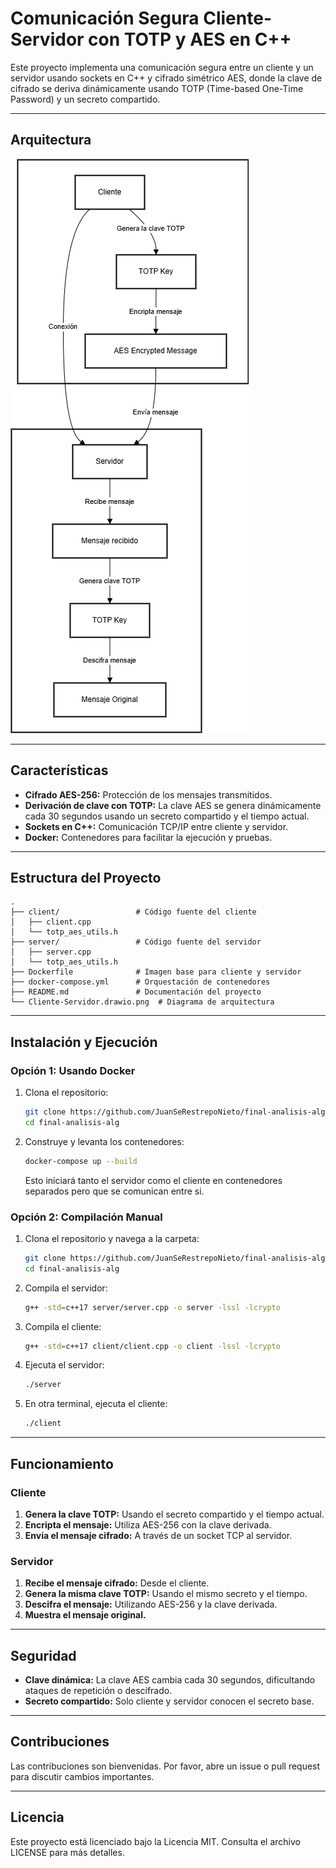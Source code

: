 # Comunicación Segura Cliente-Servidor con TOTP y AES en C++

Este proyecto implementa una comunicación segura entre un cliente y un servidor usando sockets en C++ y cifrado simétrico AES, donde la clave de cifrado se deriva dinámicamente usando TOTP (Time-based One-Time Password) y un secreto compartido.

---

## Arquitectura

![Arquitectura del sistema](./Cliente-Servidor.drawio.png)

---

## Características

- **Cifrado AES-256:** Protección de los mensajes transmitidos.
- **Derivación de clave con TOTP:** La clave AES se genera dinámicamente cada 30 segundos usando un secreto compartido y el tiempo actual.
- **Sockets en C++:** Comunicación TCP/IP entre cliente y servidor.
- **Docker:** Contenedores para facilitar la ejecución y pruebas.

---

## Estructura del Proyecto

```
.
├── client/                 # Código fuente del cliente
│   ├── client.cpp
│   └── totp_aes_utils.h
├── server/                 # Código fuente del servidor
│   ├── server.cpp
│   └── totp_aes_utils.h
├── Dockerfile              # Imagen base para cliente y servidor
├── docker-compose.yml      # Orquestación de contenedores
├── README.md               # Documentación del proyecto
└── Cliente-Servidor.drawio.png  # Diagrama de arquitectura
```

---

## Instalación y Ejecución

### Opción 1: Usando Docker

1. Clona el repositorio:
   ```bash
   git clone https://github.com/JuanSeRestrepoNieto/final-analisis-alg.git
   cd final-analisis-alg
   ```
2. Construye y levanta los contenedores:
   ```bash
   docker-compose up --build
   ```

   Esto iniciará tanto el servidor como el cliente en contenedores separados pero que se comunican entre si.

### Opción 2: Compilación Manual

1. Clona el repositorio y navega a la carpeta:
   ```bash
   git clone https://github.com/JuanSeRestrepoNieto/final-analisis-alg.git
   cd final-analisis-alg
   ```
2. Compila el servidor:
   ```bash
   g++ -std=c++17 server/server.cpp -o server -lssl -lcrypto
   ```
3. Compila el cliente:
   ```bash
   g++ -std=c++17 client/client.cpp -o client -lssl -lcrypto
   ```
4. Ejecuta el servidor:
   ```bash
   ./server
   ```
5. En otra terminal, ejecuta el cliente:
   ```bash
   ./client
   ```

---

## Funcionamiento

### Cliente

1. **Genera la clave TOTP:** Usando el secreto compartido y el tiempo actual.
2. **Encripta el mensaje:** Utiliza AES-256 con la clave derivada.
3. **Envía el mensaje cifrado:** A través de un socket TCP al servidor.

### Servidor

1. **Recibe el mensaje cifrado:** Desde el cliente.
2. **Genera la misma clave TOTP:** Usando el mismo secreto y el tiempo.
3. **Descifra el mensaje:** Utilizando AES-256 y la clave derivada.
4. **Muestra el mensaje original.**

---

## Seguridad

- **Clave dinámica:** La clave AES cambia cada 30 segundos, dificultando ataques de repetición o descifrado.
- **Secreto compartido:** Solo cliente y servidor conocen el secreto base.

---

## Contribuciones

Las contribuciones son bienvenidas. Por favor, abre un issue o pull request para discutir cambios importantes.

---

## Licencia

Este proyecto está licenciado bajo la Licencia MIT. Consulta el archivo LICENSE para más detalles.
